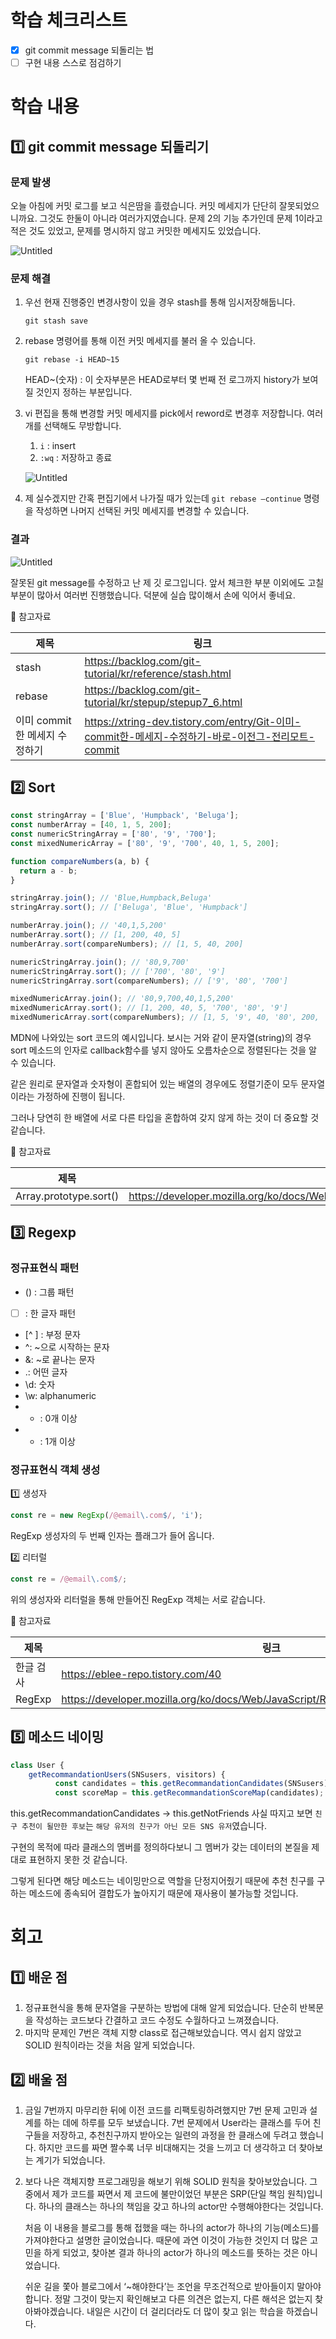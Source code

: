 # 학습 체크리스트

- [x] git commit message 되돌리는 법
- [ ] 구현 내용 스스로 점검하기

# 학습 내용

## 1️⃣ git commit message 되돌리기

### 문제 발생

오늘 아침에 커밋 로그를 보고 식은땀을 흘렸습니다. 커밋 메세지가 단단히 잘못되었으니까요. 그것도 한둘이 아니라 여러가지였습니다. 문제 2의 기능 추가인데 문제 1이라고 적은 것도 있었고, 문제를 명시하지 않고 커밋한 메세지도 있었습니다.

![Untitled](https://s3.us-west-2.amazonaws.com/secure.notion-static.com/94ec2c92-a524-4b78-8ee9-eecccaa1f613/Untitled.png?X-Amz-Algorithm=AWS4-HMAC-SHA256&X-Amz-Content-Sha256=UNSIGNED-PAYLOAD&X-Amz-Credential=AKIAT73L2G45EIPT3X45%2F20221028%2Fus-west-2%2Fs3%2Faws4_request&X-Amz-Date=20221028T014717Z&X-Amz-Expires=86400&X-Amz-Signature=46bfb6cc1408de0fb6904f6097e543eba649a0b60cd2f8e7261590ad5be5eeb6&X-Amz-SignedHeaders=host&response-content-disposition=filename%3D%22Untitled.png%22&x-id=GetObject)

### 문제 해결

1. 우선 현재 진행중인 변경사항이 있을 경우 stash를 통해 임시저장해둡니다.

   ```
   git stash save
   ```

1. rebase 명령어를 통해 이전 커밋 메세지를 불러 올 수 있습니다.

   ```
   git rebase -i HEAD~15
   ```

   HEAD~(숫자) : 이 숫자부분은 HEAD로부터 몇 번째 전 로그까지 history가 보여질 것인지 정하는 부분입니다.

1. vi 편집을 통해 변경할 커밋 메세지를 pick에서 reword로 변경후 저장합니다. 여러 개를 선택해도 무방합니다.

   1. `i` : insert
   2. `:wq` : 저장하고 종료

   ![Untitled](https://s3.us-west-2.amazonaws.com/secure.notion-static.com/66a51d56-daa0-44cb-b1c4-eb535aa87350/Untitled.png?X-Amz-Algorithm=AWS4-HMAC-SHA256&X-Amz-Content-Sha256=UNSIGNED-PAYLOAD&X-Amz-Credential=AKIAT73L2G45EIPT3X45%2F20221028%2Fus-west-2%2Fs3%2Faws4_request&X-Amz-Date=20221028T014805Z&X-Amz-Expires=86400&X-Amz-Signature=1cf7edadb83c269cac84d0f6a999684296d0ac9575d56db803a892e07abc0e80&X-Amz-SignedHeaders=host&response-content-disposition=filename%3D%22Untitled.png%22&x-id=GetObject)

1. 제 실수겠지만 간혹 편집기에서 나가질 때가 있는데 `git rebase —continue` 명령을 작성하면 나머지 선택된 커밋 메세지를 변경할 수 있습니다.

### 결과

![Untitled](https://s3.us-west-2.amazonaws.com/secure.notion-static.com/2ee5d028-fa1b-40fb-8365-e6968d7ab7b0/Untitled.png?X-Amz-Algorithm=AWS4-HMAC-SHA256&X-Amz-Content-Sha256=UNSIGNED-PAYLOAD&X-Amz-Credential=AKIAT73L2G45EIPT3X45%2F20221028%2Fus-west-2%2Fs3%2Faws4_request&X-Amz-Date=20221028T014834Z&X-Amz-Expires=86400&X-Amz-Signature=7900ba6cb477ddd5563225c151f7f44d2ea284adedb234e4dab39a56617bc0a9&X-Amz-SignedHeaders=host&response-content-disposition=filename%3D%22Untitled.png%22&x-id=GetObject)

잘못된 git message를 수정하고 난 제 깃 로그입니다. 앞서 체크한 부분 이외에도 고칠 부분이 많아서 여러번 진행했습니다. 덕분에 실습 많이해서 손에 익어서 좋네요.

🔗 참고자료

| 제목                          | 링크                                                                                               |
| ----------------------------- | -------------------------------------------------------------------------------------------------- |
| stash                         | https://backlog.com/git-tutorial/kr/reference/stash.html                                           |
| rebase                        | https://backlog.com/git-tutorial/kr/stepup/stepup7_6.html                                          |
| 이미 commit한 메세지 수정하기 | https://xtring-dev.tistory.com/entry/Git-이미-commit한-메세지-수정하기-바로-이전그-전리모트-commit |

## 2️⃣ Sort

```jsx
const stringArray = ['Blue', 'Humpback', 'Beluga'];
const numberArray = [40, 1, 5, 200];
const numericStringArray = ['80', '9', '700'];
const mixedNumericArray = ['80', '9', '700', 40, 1, 5, 200];

function compareNumbers(a, b) {
  return a - b;
}

stringArray.join(); // 'Blue,Humpback,Beluga'
stringArray.sort(); // ['Beluga', 'Blue', 'Humpback']

numberArray.join(); // '40,1,5,200'
numberArray.sort(); // [1, 200, 40, 5]
numberArray.sort(compareNumbers); // [1, 5, 40, 200]

numericStringArray.join(); // '80,9,700'
numericStringArray.sort(); // ['700', '80', '9']
numericStringArray.sort(compareNumbers); // ['9', '80', '700']

mixedNumericArray.join(); // '80,9,700,40,1,5,200'
mixedNumericArray.sort(); // [1, 200, 40, 5, '700', '80', '9']
mixedNumericArray.sort(compareNumbers); // [1, 5, '9', 40, '80', 200, '700']
```

MDN에 나와있는 sort 코드의 예시입니다. 보시는 거와 같이 문자열(string)의 경우 sort 메소드의 인자로 callback함수를 넣지 않아도 오름차순으로 정렬된다는 것을 알 수 있습니다.

같은 원리로 문자열과 숫자형이 혼합되어 있는 배열의 경우에도 정렬기준이 모두 문자열이라는 가정하에 진행이 됩니다.

그러나 당연히 한 배열에 서로 다른 타입을 혼합하여 갖지 않게 하는 것이 더 중요할 것 같습니다.

🔗 참고자료

| 제목                   | 링크                                                                                     |
| ---------------------- | ---------------------------------------------------------------------------------------- |
| Array.prototype.sort() | https://developer.mozilla.org/ko/docs/Web/JavaScript/Reference/Global_Objects/Array/sort |

## 3️⃣ Regexp

### 정규표현식 패턴

- () : 그룹 패턴
- [ ] : 한 글자 패턴
- [^ ] : 부정 문자
- ^: ~으로 시작하는 문자
- &: ~로 끝나는 문자
- .: 어떤 글자
- \d: 숫자
- \w: alphanumeric
- - : 0개 이상
- - : 1개 이상

### 정규표현식 객체 생성

1️⃣ 생성자

```jsx
const re = new RegExp(/@email\.com$/, 'i');
```

RegExp 생성자의 두 번째 인자는 플래그가 들어 옵니다.

2️⃣ 리터럴

```jsx
const re = /@email\.com$/;
```

위의 생성자와 리터럴을 통해 만들어진 RegExp 객체는 서로 같습니다.

🔗 참고자료

| 제목      | 링크                                                                                 |
| --------- | ------------------------------------------------------------------------------------ |
| 한글 검사 | https://eblee-repo.tistory.com/40                                                    |
| RegExp    | https://developer.mozilla.org/ko/docs/Web/JavaScript/Reference/Global_Objects/RegExp |

## 5️⃣ 메소드 네이밍

```jsx
class User {
	getRecommandationUsers(SNSusers, visitors) {
	      const candidates = this.getRecommandationCandidates(SNSusers);
	      const scoreMap = this.getRecommandationScoreMap(candidates);
```

this.getRecommandationCandidates → this.getNotFriends 사실 따지고 보면 `친구 추천이 될만한 후보`는 `해당 유저의 친구가 아닌 모든 SNS 유저`였습니다.

구현의 목적에 따라 클래스의 멤버를 정의하다보니 그 멤버가 갖는 데이터의 본질을 제대로 표현하지 못한 것 같습니다.

그렇게 된다면 해당 메소드는 네이밍만으로 역할을 단정지어줬기 때문에 추천 친구를 구하는 메소드에 종속되어 결합도가 높아지기 때문에 재사용이 불가능할 것입니다.

# 회고

## 1️⃣ 배운 점

1. 정규표현식을 통해 문자열을 구분하는 방법에 대해 알게 되었습니다. 단순히 반복문을 작성하는 코드보다 간결하고 코드 수정도 수월하다고 느껴졌습니다.
2. 마지막 문제인 7번은 객체 지향 class로 접근해보았습니다. 역시 쉽지 않았고 SOLID 원칙이라는 것을 처음 알게 되었습니다.

## 2️⃣ 배울 점

1. 금일 7번까지 마무리한 뒤에 이전 코드를 리팩토링하려했지만 7번 문제 고민과 설계를 하는 데에 하루를 모두 보냈습니다. 7번 문제에서 User라는 클래스를 두어 친구들을 저장하고, 추천친구까지 받아오는 일련의 과정을 한 클래스에 두려고 했습니다. 하지만 코드를 짜면 짤수록 너무 비대해지는 것을 느끼고 더 생각하고 더 찾아보는 계기가 되었습니다.
2. 보다 나은 객체지향 프로그래밍을 해보기 위해 SOLID 원칙을 찾아보았습니다. 그 중에서 제가 코드를 짜면서 제 코드에 불만이었던 부분은 SRP(단일 책임 원칙)입니다. 하나의 클래스는 하나의 책임을 갖고 하나의 actor만 수행해야한다는 것입니다.

   처음 이 내용을 블로그를 통해 접했을 때는 하나의 actor가 하나의 기능(메소드)를 가져야한다고 설명한 글이었습니다. 때문에 과연 이것이 가능한 것인지 더 많은 고민을 하게 되었고, 찾아본 결과 하나의 actor가 하나의 메소드를 뜻하는 것은 아니었습니다.

   쉬운 길을 쫓아 블로그에서 ‘~해야한다’는 조언을 무조건적으로 받아들이지 말아야합니다. 정말 그것이 맞는지 확인해보고 다른 의견은 없는지, 다른 해석은 없는지 찾아봐야겠습니다. 내일은 시간이 더 걸리더라도 더 많이 찾고 읽는 학습을 하겠습니다.
